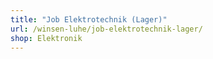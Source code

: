 ```yaml
---
title: "Job Elektrotechnik (Lager)"
url: /winsen-luhe/job-elektrotechnik-lager/
shop: Elektronik
---
```

